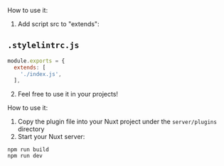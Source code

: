 How to use it:

1. Add script src to "extends":

`.stylelintrc.js`
---
```js
module.exports = {
  extends: [
    './index.js',
  ],
```

2. Feel free to use it in your projects!

How to use it:

1. Copy the plugin file into your Nuxt project under the `server/plugins` directory
2. Start your Nuxt server:
```
npm run build
npm run dev
```
